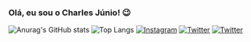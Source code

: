 ### Olá, eu sou o Charles Júnio! 😉

![Anurag's GitHub stats](https://github-readme-stats.vercel.app/api?username=charusuu&show_icons=true&theme=radical)
![Top Langs](https://github-readme-stats.vercel.app/api/top-langs/?username=charusuu&hide_progress=true)
[![Instagram](https://img.shields.io/badge/Instagram-E4405F?style=for-the-badge&logo=instagram&logoColor=white)](https://www.instagram.com/charlless_jr/)
[![Twitter](https://img.shields.io/badge/Twitter-1DA1F2?style=for-the-badge&logo=twitter&logoColor=white)](https://twitter.com/charusuu)
[![Twitter](https://img.shields.io/badge/Twitch-9146FF?style=for-the-badge&logo=twitch&logoColor=white)](https://www.twitch.tv/charleszzard)


